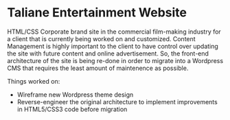 # Taliane Entertainment Website
HTML/CSS Corporate brand site in the commercial film-making industry for a client that is currently being worked on and customized. 
Content Management is highly important to the client to have control over updating the site with future content and online advertisement. So, the front-end architecture of the site is being re-done in order to migrate into a Wordpress CMS that requires the least amount of maintenence as possible.

Things worked on:
* Wireframe new Wordpress theme design
* Reverse-engineer the original architecture to implement improvements in HTML5/CSS3 code before migration

